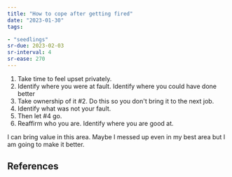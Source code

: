 ```yaml
---
title: "How to cope after getting fired"
date: "2023-01-30"
tags:

- "seedlings"
sr-due: 2023-02-03
sr-interval: 4
sr-ease: 270
---
```


1. Take time to feel upset privately.
2. Identify where you were at fault. Identify where you could have done better
3. Take ownership of it #2. Do this so you don't bring it to the next job.
4. Identify what was not your fault.
5. Then let #4 go.
6. Reaffirm who you are. Identify where you are good at.

I can bring value in this area.
Maybe I messed up even in my best area but I am going to make it better.

## References
